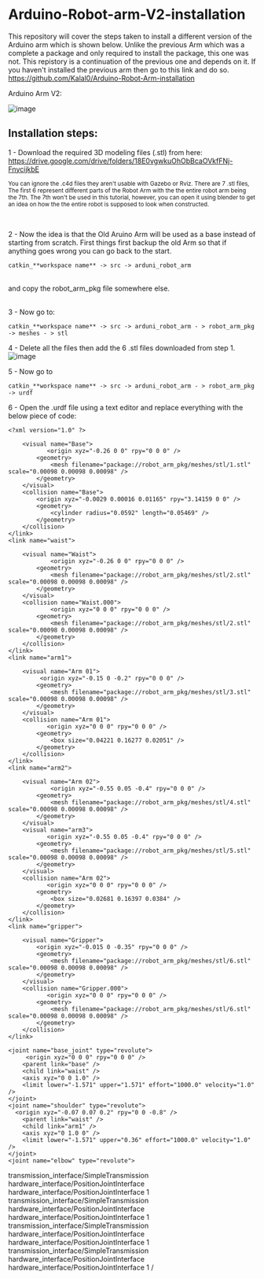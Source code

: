 # Arduino-Robot-arm-V2-installation
  This repository will cover the steps taken to install a different version of the Arduino arm which is shown below. Unlike the previous Arm which was a complete a package and only required to install the package, this one was not. This repistory is a continuation of the previous one and depends on it. If you haven't installed the previous arm then go to this link and do so.  https://github.com/Kalal0/Arduino-Robot-Arm-installation
  
  
  Arduino Arm V2: 
 
 ![image](https://user-images.githubusercontent.com/109832303/184187166-0af1afa2-59e8-461e-a58f-33ba5e8b35ae.png)



## Installation steps: 

1 - Download the required 3D modeling files (.stl) from here: https://drive.google.com/drive/folders/18E0vgwkuOhObBcaOVkfFNj-FnycijkbE

<sub>You can ignore the .c4d files they aren't usable with Gazebo or Rviz. There are 7 .stl files, The first 6 represent different parts 
    of the Robot Arm with the the entire robot arm being the 7th. The 7th won't be used in this tutorial, however, you can open it using blender to get an idea
  on how the the entire robot is supposed to look when constructed. 
</sub>
    
</br>

2 - Now the idea is that the Old Aruino Arm will be used as a base instead of starting from scratch. First things first backup the old Arm so that if anything
goes wrong you can go back to the start. </br> 

    catkin_**workspace name** -> src -> arduni_robot_arm  
</br>   
and copy the robot_arm_pkg file somewhere else.
</br></br>

3 - Now go to:

    catkin_**workspace name** -> src -> arduni_robot_arm - > robot_arm_pkg -> meshes - > stl
    
4 - Delete all the files then add the 6 .stl files downloaded from step 1.
![image](https://user-images.githubusercontent.com/109832303/184194780-867b14d1-9dbc-4aa0-8a02-b073b3bb59c4.png)

5 - Now go to

    catkin_**workspace name** -> src -> arduni_robot_arm - > robot_arm_pkg -> urdf
    
6 - Open the .urdf file using a text editor and replace everything with the below piece of code: 

    <?xml version="1.0" ?>
<!-- created with Phobos 1.0.1 "Capricious Choutengan" -->
<robot name="arduino_robot_arm">
    <link name="base">
        
<inertial>
            <origin xyz="0 0 0" rpy="0 0 0" />
            <mass value="0.01" />
            <inertia ixx="0.001" ixy="0" ixz="0" iyy="0.001" iyz="0" izz="0.001" />
        </inertial>

        <visual name="Base">
               <origin xyz="-0.26 0 0" rpy="0 0 0" />
            <geometry>
                <mesh filename="package://robot_arm_pkg/meshes/stl/1.stl" scale="0.00098 0.00098 0.00098" />
            </geometry>
        </visual>
        <collision name="Base">
            <origin xyz="-0.0029 0.00016 0.01165" rpy="3.14159 0 0" />
            <geometry>
                <cylinder radius="0.0592" length="0.05469" />
            </geometry>
        </collision>
    </link>
    <link name="waist">
        
<inertial>
            <origin xyz="0 0 0" rpy="0 0 0" />
            <mass value="0.001" />
            <inertia ixx="0.001" ixy="0" ixz="0" iyy="0.001" iyz="0" izz="0.001" />
        </inertial>

        <visual name="Waist">
                <origin xyz="-0.26 0 0" rpy="0 0 0" />
            <geometry>
                <mesh filename="package://robot_arm_pkg/meshes/stl/2.stl" scale="0.00098 0.00098 0.00098" />
            </geometry>
        </visual>
        <collision name="Waist.000">
                <origin xyz="0 0 0" rpy="0 0 0" />
            <geometry>
                <mesh filename="package://robot_arm_pkg/meshes/stl/2.stl" scale="0.00098 0.00098 0.00098" />
            </geometry>
        </collision>
    </link>
    <link name="arm1">
        
<inertial>
            <origin xyz="0 0 0" rpy="0 0 0" />
            <mass value="0.001" />
            <inertia ixx="0.001" ixy="0" ixz="0" iyy="0.001" iyz="0" izz="0.001" />
        </inertial>

        <visual name="Arm 01">
             <origin xyz="-0.15 0 -0.2" rpy="0 0 0" />
            <geometry>
                <mesh filename="package://robot_arm_pkg/meshes/stl/3.stl" scale="0.00098 0.00098 0.00098" />
            </geometry>
        </visual>
        <collision name="Arm 01">
               <origin xyz="0 0 0" rpy="0 0 0" />
            <geometry>
                <box size="0.04221 0.16277 0.02051" />
            </geometry>
        </collision>
    </link>
    <link name="arm2">
        
<inertial>
            <origin xyz="0 0 0" rpy="0 0 0" />
            <mass value="0.001" />
            <inertia ixx="0.001" ixy="0" ixz="0" iyy="0.001" iyz="0" izz="0.001" />
        </inertial>

        <visual name="Arm 02">
                <origin xyz="-0.55 0.05 -0.4" rpy="0 0 0" />
            <geometry>
                <mesh filename="package://robot_arm_pkg/meshes/stl/4.stl" scale="0.00098 0.00098 0.00098" />
            </geometry>
        </visual>
        <visual name="arm3">
               <origin xyz="-0.55 0.05 -0.4" rpy="0 0 0" />
            <geometry>
                <mesh filename="package://robot_arm_pkg/meshes/stl/5.stl" scale="0.00098 0.00098 0.00098" />
            </geometry>
        </visual>
        <collision name="Arm 02">
               <origin xyz="0 0 0" rpy="0 0 0" />
            <geometry>
                <box size="0.02681 0.16397 0.0384" />
            </geometry>
        </collision>
    </link>
    <link name="gripper">
        
<inertial>
            <origin xyz="0 0 0" rpy="0 0 0" />
            <mass value="0.001" />
            <inertia ixx="0.001" ixy="0" ixz="0" iyy="0.001" iyz="0" izz="0.001" />
        </inertial>

        <visual name="Gripper">
            <origin xyz="-0.015 0 -0.35" rpy="0 0 0" />
            <geometry>
                <mesh filename="package://robot_arm_pkg/meshes/stl/6.stl" scale="0.00098 0.00098 0.00098" />
            </geometry>
        </visual>
        <collision name="Gripper.000">
               <origin xyz="0 0 0" rpy="0 0 0" />
            <geometry>
                <mesh filename="package://robot_arm_pkg/meshes/stl/6.stl" scale="0.00098 0.00098 0.00098" />
            </geometry>
        </collision>
    </link>
    
    <joint name="base_joint" type="revolute">
         <origin xyz="0 0 0" rpy="0 0 0" />
        <parent link="base" />
        <child link="waist" />
        <axis xyz="0 0 1.0" />
        <limit lower="-1.571" upper="1.571" effort="1000.0" velocity="1.0" />
    </joint>
    <joint name="shoulder" type="revolute">
      <origin xyz="-0.07 0.07 0.2" rpy="0 0 -0.8" />
        <parent link="waist" />
        <child link="arm1" />
        <axis xyz="0 1.0 0" />
        <limit lower="-1.571" upper="0.36" effort="1000.0" velocity="1.0" />
    </joint>
    <joint name="elbow" type="revolute">
<origin xyz="0.42 -0.05 0.2" rpy="0 0 0.1" />
        <parent link="arm1" />
        <child link="arm2" />
        <axis xyz="0 1.0 0" />
        <limit lower="0" upper="1.57" effort="1000.0" velocity="1.0" />
    </joint>
    <joint name="wrist" type="revolute">
        <origin xyz="-0.55 0.05 -0.05" rpy="0 0 0" />
        <parent link="arm2" />
        <child link="gripper" />
        <axis xyz="0 1.0 0" />
        <limit lower="-1.57" upper="1.57" effort="1000.0" velocity="1.0" />
    </joint>
    
<transmission name="trans_base_joint">
        <type>transmission_interface/SimpleTransmission</type>
        <joint name="base_joint">
            <hardwareInterface>hardware_interface/PositionJointInterface</hardwareInterface>
        </joint>
        <actuator name="base_joint_motor">
            <hardwareInterface>hardware_interface/PositionJointInterface</hardwareInterface>
            <mechanicalReduction>1</mechanicalReduction>
        </actuator>
    </transmission>
    <transmission name="trans_shoulder">
        <type>transmission_interface/SimpleTransmission</type>
        <joint name="shoulder">
            <hardwareInterface>hardware_interface/PositionJointInterface</hardwareInterface>
        </joint>
        <actuator name="shoulder_motor">
            <hardwareInterface>hardware_interface/PositionJointInterface</hardwareInterface>
            <mechanicalReduction>1</mechanicalReduction>
        </actuator>
    </transmission>
    <transmission name="trans_elbow">
        <type>transmission_interface/SimpleTransmission</type>
        <joint name="elbow">
            <hardwareInterface>hardware_interface/PositionJointInterface</hardwareInterface>
        </joint>
        <actuator name="elbow_motor">
            <hardwareInterface>hardware_interface/PositionJointInterface</hardwareInterface>
            <mechanicalReduction>1</mechanicalReduction>
        </actuator>
    </transmission>
    <transmission name="trans_wrist">
        <type>transmission_interface/SimpleTransmission</type>
        <joint name="wrist">
            <hardwareInterface>hardware_interface/PositionJointInterface</hardwareInterface>
        </joint>
        <actuator name="wrist_motor">
            <hardwareInterface>hardware_interface/PositionJointInterface</hardwareInterface>
            <mechanicalReduction>1</mechanicalReduction>
        </actuator>
    </transmission>
    <gazebo>
        <plugin name="gazebo_ros_control" filename="libgazebo_ros_control.so">
            <robotNamespace>/</robotNamespace>
        </plugin>
    </gazebo>
</robot>

    
